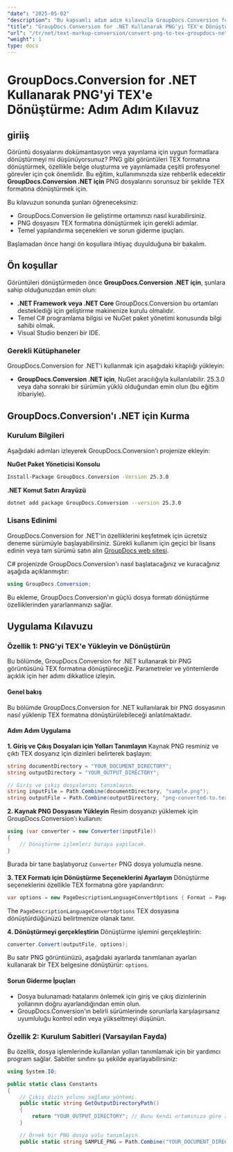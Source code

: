 ```yaml
---
"date": "2025-05-02"
"description": "Bu kapsamlı adım adım kılavuzla GroupDocs.Conversion for .NET'i kullanarak PNG görüntülerini TEX formatına nasıl dönüştüreceğinizi öğrenin."
"title": "GroupDocs.Conversion for .NET Kullanarak PNG'yi TEX'e Dönüştürme&#58; Adım Adım Kılavuz"
"url": "/tr/net/text-markup-conversion/convert-png-to-tex-groupdocs-net/"
"weight": 1
type: docs
---
```

# GroupDocs.Conversion for .NET Kullanarak PNG'yi TEX'e Dönüştürme: Adım Adım Kılavuz

## giriiş

Görüntü dosyalarını dokümantasyon veya yayınlama için uygun formatlara dönüştürmeyi mi düşünüyorsunuz? PNG gibi görüntüleri TEX formatına dönüştürmek, özellikle belge oluşturma ve yayınlamada çeşitli profesyonel görevler için çok önemlidir. Bu eğitim, kullanımınızda size rehberlik edecektir **GroupDocs.Conversion .NET için** PNG dosyalarını sorunsuz bir şekilde TEX formatına dönüştürmek için.

Bu kılavuzun sonunda şunları öğreneceksiniz:
- GroupDocs.Conversion ile geliştirme ortamınızı nasıl kurabilirsiniz.
- PNG dosyasını TEX formatına dönüştürmek için gerekli adımlar.
- Temel yapılandırma seçenekleri ve sorun giderme ipuçları.

Başlamadan önce hangi ön koşullara ihtiyaç duyulduğuna bir bakalım.

## Ön koşullar

Görüntüleri dönüştürmeden önce **GroupDocs.Conversion .NET için**, şunlara sahip olduğunuzdan emin olun:
- **.NET Framework veya .NET Core** GroupDocs.Conversion bu ortamları desteklediği için geliştirme makinenize kurulu olmalıdır.
- Temel C# programlama bilgisi ve NuGet paket yönetimi konusunda bilgi sahibi olmak.
- Visual Studio benzeri bir IDE.

### Gerekli Kütüphaneler

GroupDocs.Conversion for .NET'i kullanmak için aşağıdaki kitaplığı yükleyin:
- **GroupDocs.Conversion .NET için**, NuGet aracılığıyla kullanılabilir. 25.3.0 veya daha sonraki bir sürümün yüklü olduğundan emin olun (bu eğitim itibariyle).

## GroupDocs.Conversion'ı .NET için Kurma

### Kurulum Bilgileri

Aşağıdaki adımları izleyerek GroupDocs.Conversion'ı projenize ekleyin:

**NuGet Paket Yöneticisi Konsolu**
```bash
Install-Package GroupDocs.Conversion -Version 25.3.0
```

**\.NET Komut Satırı Arayüzü**
```bash
dotnet add package GroupDocs.Conversion --version 25.3.0
```

### Lisans Edinimi

GroupDocs.Conversion for .NET'in özelliklerini keşfetmek için ücretsiz deneme sürümüyle başlayabilirsiniz. Sürekli kullanım için geçici bir lisans edinin veya tam sürümü satın alın [GroupDocs web sitesi](https://purchase.groupdocs.com/buy).

C# projenizde GroupDocs.Conversion'ı nasıl başlatacağınız ve kuracağınız aşağıda açıklanmıştır:
```csharp
using GroupDocs.Conversion;
```
Bu ekleme, GroupDocs.Conversion'ın güçlü dosya formatı dönüştürme özelliklerinden yararlanmanızı sağlar.

## Uygulama Kılavuzu

### Özellik 1: PNG'yi TEX'e Yükleyin ve Dönüştürün

Bu bölümde, GroupDocs.Conversion for .NET kullanarak bir PNG görüntüsünü TEX formatına dönüştüreceğiz. Parametreler ve yöntemlerde açıklık için her adımı dikkatlice izleyin.

#### Genel bakış

Bu bölümde GroupDocs.Conversion for .NET kullanılarak bir PNG dosyasının nasıl yüklenip TEX formatına dönüştürülebileceği anlatılmaktadır.

#### Adım Adım Uygulama

**1. Giriş ve Çıkış Dosyaları için Yolları Tanımlayın**
Kaynak PNG resminiz ve çıktı TEX dosyanız için dizinleri belirterek başlayın:
```csharp
string documentDirectory = "YOUR_DOCUMENT_DIRECTORY";
string outputDirectory = "YOUR_OUTPUT_DIRECTORY";

// Giriş ve çıkış dosyalarını tanımlayın.
string inputFile = Path.Combine(documentDirectory, "sample.png");
string outputFile = Path.Combine(outputDirectory, "png-converted-to.tex");
```

**2. Kaynak PNG Dosyasını Yükleyin**
Resim dosyanızı yüklemek için GroupDocs.Conversion'ı kullanın:
```csharp
using (var converter = new Converter(inputFile))
{
    // Dönüştürme işlemleri buraya yapılacak.
}
```
Burada bir tane başlatıyoruz `Converter` PNG dosya yolumuzla nesne.

**3. TEX Formatı için Dönüştürme Seçeneklerini Ayarlayın**
Dönüştürme seçeneklerini özellikle TEX formatına göre yapılandırın:
```csharp
var options = new PageDescriptionLanguageConvertOptions { Format = PageDescriptionLanguageFileType.Tex };
```
The `PageDescriptionLanguageConvertOptions` TEX dosyasına dönüştürdüğünüzü belirtmenize olanak tanır.

**4. Dönüştürmeyi gerçekleştirin**
Dönüştürme işlemini gerçekleştirin:
```csharp
converter.Convert(outputFile, options);
```
Bu satır PNG görüntünüzü, aşağıdaki ayarlarda tanımlanan ayarları kullanarak bir TEX belgesine dönüştürür: `options`.

#### Sorun Giderme İpuçları
- Dosya bulunamadı hatalarını önlemek için giriş ve çıkış dizinlerinin yollarının doğru ayarlandığından emin olun.
- GroupDocs.Conversion'ın belirli sürümlerinde sorunlarla karşılaşırsanız uyumluluğu kontrol edin veya yükseltmeyi düşünün.

### Özellik 2: Kurulum Sabitleri (Varsayılan Fayda)

Bu özellik, dosya işlemlerinde kullanılan yolları tanımlamak için bir yardımcı program sağlar. Sabitler sınıfını şu şekilde ayarlayabilirsiniz:
```csharp
using System.IO;

public static class Constants
{
    // Çıkış dizin yolunu sağlama yöntemi.
    public static string GetOutputDirectoryPath()
    {
        return "YOUR_OUTPUT_DIRECTORY"; // Bunu kendi ortamınıza göre ayarlayın.
    }

    // Örnek bir PNG dosya yolu tanımlayın.
    public static string SAMPLE_PNG = Path.Combine("YOUR_DOCUMENT_DIRECTORY\